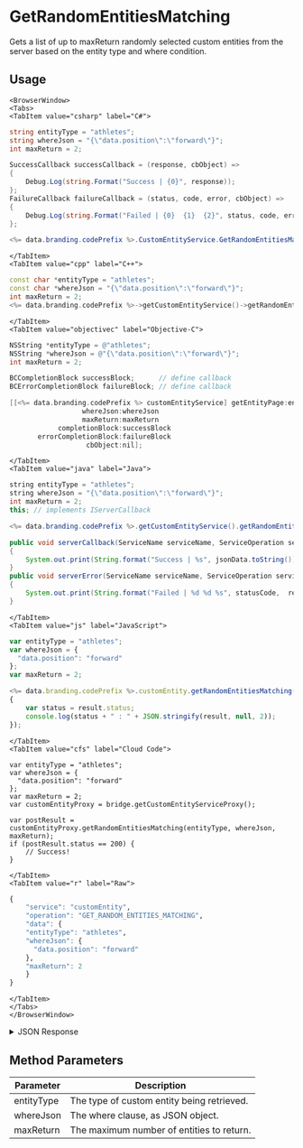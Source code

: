 # GetRandomEntitiesMatching

Gets a list of up to maxReturn randomly selected custom entities from the server based on the entity type and where condition.

<PartialServop service_name="customEntity" operation_name="GET_RANDOM_ENTITIES_MATCHING" />

## Usage

```mdx-code-block
<BrowserWindow>
<Tabs>
<TabItem value="csharp" label="C#">
```

```csharp
string entityType = "athletes";
string whereJson = "{\"data.position\":\"forward\"}";
int maxReturn = 2;

SuccessCallback successCallback = (response, cbObject) =>
{
    Debug.Log(string.Format("Success | {0}", response));
};
FailureCallback failureCallback = (status, code, error, cbObject) =>
{
    Debug.Log(string.Format("Failed | {0}  {1}  {2}", status, code, error));
};

<%= data.branding.codePrefix %>.CustomEntityService.GetRandomEntitiesMatching(entityType, whereJson, maxReturn, successCallback, failureCallback);
```

```mdx-code-block
</TabItem>
<TabItem value="cpp" label="C++">
```

```cpp
const char *entityType = "athletes";
const char *whereJson = "{\"data.position\":\"forward\"}";
int maxReturn = 2;
<%= data.branding.codePrefix %>->getCustomEntityService()->getRandomEntitiesMatching(entityType, whereJson, maxReturn, this);
```

```mdx-code-block
</TabItem>
<TabItem value="objectivec" label="Objective-C">
```

```objectivec
NSString *entityType = @"athletes";
NSString *whereJson = @"{\"data.position\":\"forward\"}";
int maxReturn = 2;

BCCompletionBlock successBlock;      // define callback
BCErrorCompletionBlock failureBlock; // define callback

[[<%= data.branding.codePrefix %> customEntityService] getEntityPage:entityType
                  whereJson:whereJson
                  maxReturn:maxReturn
            completionBlock:successBlock
       errorCompletionBlock:failureBlock
                   cbObject:nil];
```

```mdx-code-block
</TabItem>
<TabItem value="java" label="Java">
```

```java
string entityType = "athletes";
string whereJson = "{\"data.position\":\"forward\"}";
int maxReturn = 2;
this; // implements IServerCallback

<%= data.branding.codePrefix %>.getCustomEntityService().getRandomEntitiesMatching(entityType, whereJson, maxReturn, this);

public void serverCallback(ServiceName serviceName, ServiceOperation serviceOperation, JSONObject jsonData)
{
    System.out.print(String.format("Success | %s", jsonData.toString()));
}
public void serverError(ServiceName serviceName, ServiceOperation serviceOperation, int statusCode, int reasonCode, String jsonError)
{
    System.out.print(String.format("Failed | %d %d %s", statusCode,  reasonCode, jsonError.toString()));
}
```

```mdx-code-block
</TabItem>
<TabItem value="js" label="JavaScript">
```

```javascript
var entityType = "athletes";
var whereJson = {
  "data.position": "forward"
};
var maxReturn = 2;

<%= data.branding.codePrefix %>.customEntity.getRandomEntitiesMatching(entityType, whereJson, maxReturn, result =>
{
    var status = result.status;
    console.log(status + " : " + JSON.stringify(result, null, 2));
});
```

```mdx-code-block
</TabItem>
<TabItem value="cfs" label="Cloud Code">
```

```cfscript
var entityType = "athletes";
var whereJson = {
  "data.position": "forward"
};
var maxReturn = 2;
var customEntityProxy = bridge.getCustomEntityServiceProxy();

var postResult = customEntityProxy.getRandomEntitiesMatching(entityType, whereJson, maxReturn);
if (postResult.status == 200) {
    // Success!
}
```

```mdx-code-block
</TabItem>
<TabItem value="r" label="Raw">
```

```r
{
	"service": "customEntity",
	"operation": "GET_RANDOM_ENTITIES_MATCHING",
	"data": {
    "entityType": "athletes",
    "whereJson": {
      "data.position": "forward"
    },
    "maxReturn": 2
	}
}
```

```mdx-code-block
</TabItem>
</Tabs>
</BrowserWindow>
```

<details>
<summary>JSON Response</summary>

```json
{
  "data": {
    "entityList": [
      {
        "entityId": "8b34a18b-5846-45d4-a7b8-e65775ca1973",
        "version": 1,
        "acl": {
          "other": 2
        },
        "ownerId": null,
        "expiresAt": null,
        "timeToLive": null,
        "createdAt": 1602700646415,
        "updatedAt": 1602700646415,
        "entityType": "athletes",
        "data": {
          "firstName": "Super",
          "surName": "Star",
          "position": "forward",
          "goals": 2,
          "assists": 4
        }
      },
      {
        "entityId": "e3ea0e05-032f-4b46-86cf-0423f5a9da24",
        "version": 1,
        "acl": {
          "other": 2
        },
        "ownerId": null,
        "expiresAt": null,
        "timeToLive": null,
        "createdAt": 1602700650242,
        "updatedAt": 1602700650242,
        "entityType": "athletes",
        "data": {
          "firstName": "Super",
          "surName": "Star",
          "position": "forward",
          "goals": 2,
          "assists": 4
        }
      }
    ],
    "_serverTime": 1637946319239,
    "entityListCount": 2
  },
  "status": 200
}
```
</details>

## Method Parameters
Parameter | Description
--------- | -----------
entityType | The type of custom entity being retrieved. 
whereJson | The where clause, as JSON object.
maxReturn | The maximum number of entities to return.


